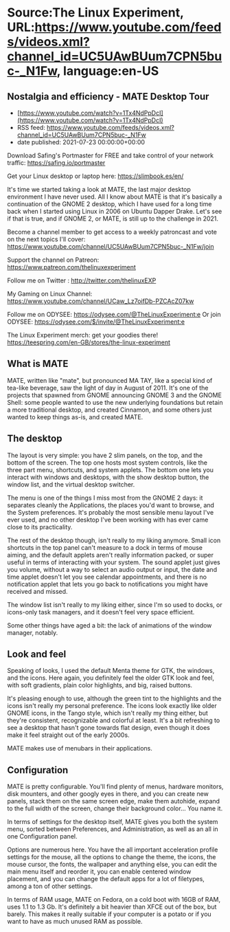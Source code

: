 # Source:The Linux Experiment, URL:https://www.youtube.com/feeds/videos.xml?channel_id=UC5UAwBUum7CPN5buc-_N1Fw, language:en-US

## Nostalgia and efficiency - MATE Desktop Tour
 - [https://www.youtube.com/watch?v=1Tx4NdPpDcI](https://www.youtube.com/watch?v=1Tx4NdPpDcI)
 - RSS feed: https://www.youtube.com/feeds/videos.xml?channel_id=UC5UAwBUum7CPN5buc-_N1Fw
 - date published: 2021-07-23 00:00:00+00:00

Download Safing's Portmaster for FREE and take control of your network traffic: https://safing.io/portmaster

Get your Linux desktop or laptop here: https://slimbook.es/en/

It's time we started taking a look at MATE, the last major desktop environment I have never used. All I know about MATE is that it's basically a continuation of the GNOME 2 desktop, which I have used for a long time back when I started using Linux in 2006 on Ubuntu Dapper Drake. Let's see if that is true, and if GNOME 2, or MATE, is still up to the challenge in 2021.

Become a channel member to get access to a weekly patroncast and vote on the next topics I'll cover:
https://www.youtube.com/channel/UC5UAwBUum7CPN5buc-_N1Fw/join

Support the channel on Patreon: 
https://www.patreon.com/thelinuxexperiment

Follow me on Twitter : http://twitter.com/thelinuxEXP

My Gaming on Linux Channel: https://www.youtube.com/channel/UCaw_Lz7oifDb-PZCAcZ07kw

Follow me on ODYSEE: https://odysee.com/@TheLinuxExperiment:e
Or join ODYSEE: https://odysee.com/$/invite/@TheLinuxExperiment:e

The Linux Experiment merch: get your goodies there! https://teespring.com/en-GB/stores/the-linux-experiment


## What is MATE

MATE, written like "mate", but pronounced MA TAY, like a special kind of tea-like beverage, saw the light of day in August of 2011. It's one of the projects that spawned from GNOME announcing GNOME 3 and the GNOME Shell: some people wanted to use the new underlying foundations but retain a more traditional desktop, and created Cinnamon, and some others just wanted to keep things as-is, and created MATE.

## The desktop

The layout is very simple: you have 2 slim panels, on the top, and the bottom of the screen. The top one hosts most system controls, like the three part menu, shortcuts, and system applets. The bottom one lets you interact with windows and desktops, with the show desktop button, the window list, and the virtual desktop switcher.

The menu is one of the things I miss most from the GNOME 2 days: it separates cleanly the Applications, the places you'd want to browse, and the System preferences. It's probably the most sensible menu layout I've ever used, and no other desktop I've been working with has ever came close to its practicality.

The rest of the desktop though, isn't really to my liking anymore. Small icon shortcuts in the top panel can't measure to a dock in terms of mouse aiming, and the default applets aren't really information packed, or super useful in terms of interacting with your system. The sound applet just gives you volume, without a way to select an audio output or input, the date and time applet doesn't let you see calendar appointments, and there is no notification applet that lets you go back to notifications you might have received and missed.

The window list isn't really to my liking either, since I'm so used to docks, or icons-only task managers, and it doesn't feel very space efficient.

Some other things have aged a bit: the lack of animations of the window manager, notably.

## Look and feel

Speaking of looks, I used the default Menta theme for GTK, the windows, and the icons. Here again, you definitely feel the older GTK look and feel, with soft gradients, plain color highlights, and big, raised buttons.

It's pleasing enough to use, although the green tint to the highlights and the icons isn't really my personal preference. The icons look exactly like older GNOME icons, in the Tango style, which isn't really my thing either, but they're consistent, recognizable and colorful at least. It's a bit refreshing to see a desktop that hasn't gone towards flat design, even though it does make it feel straight out of the early 2000s.

MATE makes use of menubars in their applications.

## Configuration

MATE is pretty configurable. You'll find plenty of menus, hardware monitors, disk mounters, and other googly eyes in there, and you can create new panels, stack them on the same screen edge, make them autohide, expand to the full width of the screen, change their background color... You name it.

In terms of settings for the desktop itself, MATE gives you both the system menu, sorted between Preferences, and Administration, as well as an all in one Configuration panel.

Options are numerous here. You have the all important acceleration profile settings for the mouse, all the options to change the theme, the icons, the mouse cursor, the fonts, the wallpaper and anything else, you can edit the main menu itself and reorder it, you can enable centered window placement, and you can change the default apps for a lot of filetypes, among a ton of other settings. 

In terms of RAM usage, MATE on Fedora, on a cold boot with 16GB of RAM, uses 1.1 to 1.3 Gb. It's definitely a bit heavier than XFCE out of the box, but barely. This makes it really suitable if your computer is a potato or if you want to have as much unused RAM as possible.


